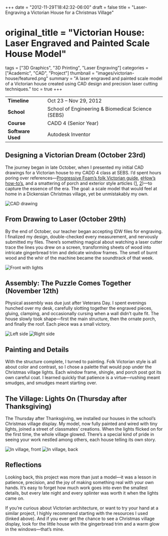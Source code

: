 +++
date = "2012-11-29T18:42:32-06:00"
draft = false
title = "Laser-Engraving a Victorian House for a Christmas Village"
# original_title = "Victorian House: Laser Engraved and Painted Scale House Model"
tags = ["3D Graphics", "3D Printing", "Laser Engraving"]
categories = ["Academic", "CAD", "Project"]
thumbnail = "images/victorian-house/featured.png"
summary = "A laser engraved and painted scale model of a Victorian house created using CAD design and precision laser cutting techniques."
toc = true
+++

| | |
| --- | --- |
| **Timeline** | Oct 23 – Nov 29, 2012 |
| **School** | School of Engineering & Biomedical Science (SEBS) |
| **Course** | CADD 4 (Senior Year) |
| **Software Used** | Autodesk Inventor |

## Designing a Victorian Dream (October 23rd)

The journey began in late October, when I presented my initial CAD drawings for a Victorian house to my CADD 4 class at SEBS. I’d spent hours poring over references—[Progressive Foam’s folk Victorian guide](http://www.progressivefoam.com/folk-victorian-home-style), [eHow’s how-to’s](http://www.ehow.com/how_5744379_build-folk-victorian-house.html), and a smattering of porch and exterior style articles ([1](http://www.ehow.com/list_6509370_ideas-victorian-house-exterior.html), [2](http://www.ehow.com/list_7389523_porch-styles-folk-victorian-homes.html))—to capture the essence of the era. The goal: a scale model that would feel at home in a Dickensian Christmas village, yet be unmistakably my own.

![CAD drawing](../../images/victorian-house/featured.png)

## From Drawing to Laser (October 29th)

By the end of October, our teacher began accepting IDW files for engraving. I finalized my design, double-checked every measurement, and nervously submitted my files. There’s something magical about watching a laser cutter trace the lines you drew on a screen, transforming sheets of wood into intricate gingerbread trim and delicate window frames. The smell of burnt wood and the whir of the machine became the soundtrack of that week.

![Front with lights](../../images/victorian-house/front-with-lights-2012-12-03%2006.01.09.jpg)

## Assembly: The Puzzle Comes Together (November 12th)

Physical assembly was due just after Veterans Day. I spent evenings hunched over my desk, carefully slotting together the engraved pieces, gluing, clamping, and occasionally cursing when a wall didn’t quite fit. The house slowly took shape—first the main structure, then the ornate porch, and finally the roof. Each piece was a small victory.

![Left side](../../images/victorian-house/left-side-2012-12-03%2006.01.24.jpg)
![Right side](../../images/victorian-house/right-side-2012-12-03%2006.01.55.jpg)

## Painting and Details

With the structure complete, I turned to painting. Folk Victorian style is all about color and contrast, so I chose a palette that would pop under the Christmas village lights. Each window frame, shingle, and porch post got its own careful coat. I learned quickly that patience is a virtue—rushing meant smudges, and smudges meant starting over.

## The Village: Lights On (Thursday after Thanksgiving)

The Thursday after Thanksgiving, we installed our houses in the school’s Christmas village display. My model, now fully painted and wired with tiny lights, joined a street of classmates’ creations. When the lights flicked on for the first time, the whole village glowed. There’s a special kind of pride in seeing your work nestled among others, each house telling its own story.

![In village, front](../../images/victorian-house/in-village-front-2013-02-23%2009.09.08.jpg)
![In village, back](../../images/victorian-house/in-village-back-2013-02-23%2009.09.27.jpg)

## Reflections

Looking back, this project was more than just a model—it was a lesson in patience, precision, and the joy of making something real with your own hands. It’s easy to forget how much work goes into even the smallest details, but every late night and every splinter was worth it when the lights came on.

If you’re curious about Victorian architecture, or want to try your hand at a similar project, I highly recommend starting with the resources I used (linked above). And if you ever get the chance to see a Christmas village display, look for the little house with the gingerbread trim and a warm glow in the windows—that’s mine.
